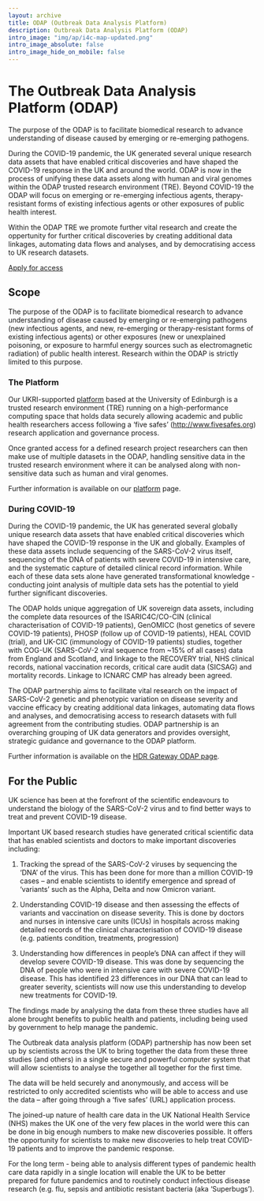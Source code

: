 ```yaml
---
layout: archive
title: ODAP (Outbreak Data Analysis Platform)
description: Outbreak Data Analysis Platform (ODAP)
intro_image: "img/ap/i4c-map-updated.png"
intro_image_absolute: false
intro_image_hide_on_mobile: false
---
```


# The Outbreak Data Analysis Platform (ODAP)
The purpose of the ODAP is to facilitate biomedical research to advance understanding of disease caused by emerging or re-emerging pathogens.

During the COVID-19 pandemic, the UK generated several unique research data assets that have enabled critical discoveries and have shaped the COVID-19 response in the UK and around the world. ODAP is now in the process of unifying these data assets along with human and viral genomes within the ODAP trusted research environment (TRE). Beyond COVID-19 the ODAP will focus on emerging or re-emerging infectious agents, therapy-resistant forms of existing infectious agents or other exposures of public health interest.

Within the ODAP TRE we promote further vital research and create the oppertunity for further critical discoveries by creating additional data linkages, automating data flows and analyses, and by democratising access to UK research datasets.

[Apply for access](/access/) 

## Scope
The purpose of the ODAP is to facilitate biomedical research to advance understanding of disease caused by emerging or re-emerging pathogens (new infectious agents, and new, re-emerging or therapy-resistant forms of existing infectious agents) or other exposures (new or unexplained poisoning, or exposure to harmful energy sources such as electromagnetic radiation) of public health interest. Research within the ODAP is strictly limited to this purpose.

### The Platform
Our UKRI-supported [platform](/platform/) based at the University of Edinburgh is a trusted research environment (TRE) running on a high-performance computing space that holds data securely allowing academic and public health researchers access following a ‘five safes’ (http://www.fivesafes.org) research application and governance process.  

Once granted access for a defined research project researchers can then make use of multiple datasets in the ODAP, handling sensitive data in the trusted research environment where it can be analysed along with non-sensitive data such as human and viral genomes. 

Further information is available on our [platform](/platform/) page. 

### During COVID-19
During the COVID-19 pandemic, the UK has generated several globally unique research data assets that have enabled critical discoveries which have shaped the COVID-19 response in the UK and globally. Examples of these data assets include sequencing of the SARS-CoV-2 virus itself, sequencing of the DNA of patients with severe COVID-19 in intensive care, and the systematic capture of detailed clinical record information. While each of these data sets alone have generated transformational knowledge - conducting joint analysis of multiple data sets has the potential to yield further significant discoveries.  

The ODAP holds unique aggregation of UK sovereign data assets, including the complete data resources of the ISARIC4C/CO-CIN (clinical characterisation of COVID-19 patients), GenOMICC (host genetics of severe COVID-19 patients), PHOSP (follow up of COVID-19 patients), HEAL COVID (trial), and UK-CIC (immunology of COVID-19 patients) studies, together with COG-UK (SARS-CoV-2 viral sequence from ~15% of all cases) data from England and Scotland, and linkage to the RECOVERY trial, NHS clinical records, national vaccination records, critical care audit data (SICSAG) and mortality records. Linkage to ICNARC CMP has already been agreed. 

The ODAP partnership aims to facilitate vital research on the impact of SARS-CoV-2 genetic and phenotypic variation on disease severity and vaccine efficacy by creating additional data linkages, automating data flows and analyses, and democratising access to research datasets with full agreement from the contributing studies. ODAP partnership is an overarching grouping of UK data generators and provides oversight, strategic guidance and governance to the ODAP platform. 

Further information is available on the [HDR Gateway ODAP page](https://www.healthdatagateway.org/).

## For the Public
UK science has been at the forefront of the scientific endeavours to understand the biology of the SARS-CoV-2 virus and to find better ways to treat and prevent COVID-19 disease.  

Important UK based research studies have generated critical scientific data that has enabled scientists and doctors to make important discoveries including: 

1. Tracking the spread of the SARS-CoV-2 viruses by sequencing the ‘DNA’ of the virus. This has been done for more than a million COVID-19 cases – and enable scientists to identify emergence and spread of ‘variants’ such as the Alpha, Delta and now Omicron variant.  

2. Understanding COVID-19 disease and then assessing the effects of variants and vaccination on disease severity. This is done by doctors and nurses in intensive care units (ICUs) in hospitals across making detailed records of the clinical characterisation of COVID-19 disease (e.g. patients condition, treatments, progression)  

3. Understanding how differences in people’s DNA can affect if they will develop severe COVID-19 disease. This was done by sequencing the DNA of people who were in intensive care with severe COVID-19 disease. This has identified 23 differences in our DNA that can lead to greater severity, scientists will now use this understanding to develop new treatments for COVID-19. 

The findings made by analysing the data from these three studies have all alone brought benefits to public health and patients, including being used by government to help manage the pandemic. 

The Outbreak data analysis platform (ODAP) partnership has now been set up by scientists across the UK to bring together the data from these three studies (and others) in a single secure and powerful computer system that will allow scientists to analyse the together all together for the first time.  

The data will be held securely and anonymously, and access will be restricted to only accredited scientists who will be able to access and use the data – after going through a ‘five safes’ (URL) application process. 

The joined-up nature of health care data in the UK National Health Service (NHS) makes the UK one of the very few places in the world were this can be done in big enough numbers to make new discoveries possible. It offers the opportunity for scientists to make new discoveries to help treat COVID-19 patients and to improve the pandemic response.  

For the long term - being able to analysis different types of pandemic health care data rapidly in a single location will enable the UK to be better prepared for future pandemics and to routinely conduct infectious disease research (e.g. flu, sepsis and antibiotic resistant bacteria (aka ‘Superbugs’).